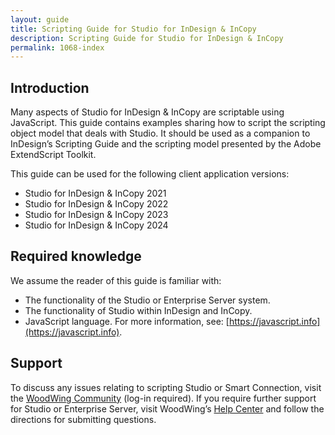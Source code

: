 ```yaml
---
layout: guide
title: Scripting Guide for Studio for InDesign & InCopy
description: Scripting Guide for Studio for InDesign & InCopy
permalink: 1068-index
---
```


## Introduction

Many aspects of Studio for InDesign & InCopy are scriptable using JavaScript. This guide contains examples sharing how to script the scripting object model that deals with Studio. It should be used as a companion to InDesign’s Scripting Guide and the scripting model presented by the Adobe ExtendScript Toolkit.

This guide can be used for the following client application versions:

- Studio for InDesign & InCopy 2021
- Studio for InDesign & InCopy 2022
- Studio for InDesign & InCopy 2023
- Studio for InDesign & InCopy 2024

## Required knowledge

We assume the reader of this guide is familiar with:

- The functionality of the Studio or Enterprise Server system.
- The functionality of Studio within InDesign and InCopy.
- JavaScript language. For more information, see: [https://javascript.info](https://javascript.info).

## Support

To discuss any issues relating to scripting Studio or Smart Connection, visit the [WoodWing Community](https://helpcenter.woodwing.com/hc/en-us/community/topics) (log-in required).
If you require further support for Studio or Enterprise Server, visit WoodWing’s [Help Center](https://helpcenter.woodwing.com/hc/en-us) and follow the directions for submitting questions.
